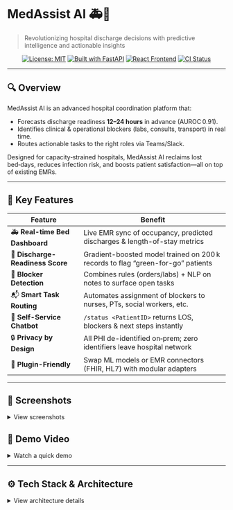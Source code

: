 # MedAssist AI 🚑🤖

> Revolutionizing hospital discharge decisions with predictive intelligence and actionable insights

<p align="center">
  <a href="LICENSE"><img src="https://img.shields.io/badge/License-MIT-blue.svg" alt="License: MIT" /></a>
  <a href="#tech-stack--architecture"><img src="https://img.shields.io/badge/Backend-FastAPI-green.svg" alt="Built with FastAPI" /></a>
  <a href="#tech-stack--architecture"><img src="https://img.shields.io/badge/Frontend-React-blue.svg" alt="React Frontend" /></a>
  <a href="https://github.com/Noamshabat1/HUJI-Hackathon-2025/actions/workflows/ci.yml/badge.svg"><img src="https://img.shields.io/badge/CI-Status-brightgreen.svg" alt="CI Status" /></a>
</p>

---

## 🔍 Overview

MedAssist AI is an advanced hospital coordination platform that:

* Forecasts discharge readiness **12–24 hours** in advance (AUROC 0.91).
* Identifies clinical & operational blockers (labs, consults, transport) in real time.
* Routes actionable tasks to the right roles via Teams/Slack.

Designed for capacity‑strained hospitals, MedAssist AI reclaims lost bed‑days, reduces infection risk, and boosts patient satisfaction—all on top of existing EMRs.

---

## 🌟 Key Features

| Feature                          | Benefit                                                                         |
| -------------------------------- | ------------------------------------------------------------------------------- |
| 🚑 **Real-time Bed Dashboard**   | Live EMR sync of occupancy, predicted discharges & length-of-stay metrics       |
| 🤖 **Discharge-Readiness Score** | Gradient-boosted model trained on 200 k records to flag “green-for-go” patients |
| 📝 **Blocker Detection**         | Combines rules (orders/labs) + NLP on notes to surface open tasks               |
| 📬 **Smart Task Routing**        | Automates assignment of blockers to nurses, PTs, social workers, etc.           |
| 💬 **Self-Service Chatbot**      | `/status <PatientID>` returns LOS, blockers & next steps instantly              |
| 🔒 **Privacy by Design**         | All PHI de-identified on‑prem; zero identifiers leave hospital network          |
| 🔌 **Plugin-Friendly**           | Swap ML models or EMR connectors (FHIR, HL7) with modular adapters              |

---

## 📸 Screenshots

<details>
<summary>View screenshots</summary>

| Landing Page                                                         | Doctor Dashboard                                                                  | Login Screen                                                       |
| -------------------------------------------------------------------- | --------------------------------------------------------------------------------- | ------------------------------------------------------------------ |
| <img src="docs/images/landing.png" alt="Landing Page" width="300" /> | <img src="docs/images/doctor_dashboard.png" alt="Doctor Dashboard" width="300" /> | <img src="docs/images/login.png" alt="Login Screen" width="300" /> |

</details>

## 🎥 Demo Video

<details>
<summary>Watch a quick demo</summary>

<p align="center">
  <!-- Replace with your actual demo video or GIF -->
  <a href="docs/demo/medassist_demo.gif">
    <img src="docs/demo/medassist_demo.gif" alt="MedAssist AI Demo" width="600" />
  </a>
  <p>Click to view the full demo</p>
</p>

</details>

---

## ⚙️ Tech Stack & Architecture

<details>
<summary>View architecture details</summary>

```plaintext
📦 HUJI-Hackathon-2025
├── .git/                           # Git version history
├── .idea/                          # IDE config files
├── LICENSE                         # Project license (MIT)
├── README.md                       # This documentation
├── docker-compose.yml              # Docker orchestration for API, frontend & services
├── package.json                    # Web frontend dependencies & scripts
├── package-lock.json               # Web frontend lockfile
├── Gemini/                         # Google Gemini NLP client & examples
│   ├── examples.py                 # Usage demos
│   ├── gemini.py                   # API wrapper
│   ├── main.py                     # CLI demo
│   ├── README.md                   # Gemini module docs
│   └── requirements.txt            # Gemini SDK dependencies
├── HospitalAssistant/              # Backend core services (FastAPI + logic)
│   ├── api/                        # FastAPI routes
│   │   ├── app.py                  # Main application and router
│   │   ├── app_full.py             # Extended endpoints (med_assist_api)
│   │   └── __init__.py             # Package init file
│   ├── core/                       # Data layer & schemas
│   │   ├── database.py             # SQLite & in-memory storage setup
│   │   ├── schemas.py              # Pydantic models for requests/responses
│   │   └── __init__.py             # Package init file
│   ├── entities/                   # Domain models (OO logic)
│   │   ├── Hospital.py
│   │   ├── MedicalRecord.py
│   │   ├── Patient.py
│   │   ├── SocialProfile.py
│   │   ├── VitalSign.py
│   │   ├── Ward.py
│   │   └── __init__.py             # Package init file
│   ├── data/                       # Sample hospital datasets (JSON)
│   │   ├── demo_hospital.json
│   │   ├── demo_hospital_data.json
│   │   ├── hospital_15_patients.json
│   │   └── hospital_demo_balanced.json
│   ├── med_assist_website/         # React-based staff dashboard
│   │   ├── package.json            # Frontend dependencies
│   │   ├── public/                 # Static assets & HTML
│   │   ├── src/                    # React source code
│   │   │   ├── components/         # UI components
│   │   │   ├── services/           # API service wrappers
│   │   │   └── ...                 # Other React files
│   │   └── node_modules/           # Frontend modules
│   ├── nurse_online/               # Nurse-focused UI (Vue/React)
│   │   ├── src/                    # Source code
│   │   └── node_modules/           # Dependencies
│   ├── services/                   # Integration & service controllers
│   │   ├── EMRConnector.py         # EMR data extraction logic
│   │   ├── ConversationService.py  # Chat/interaction logic
│   │   ├── LLMService.py           # Gemini/LLM orchestration
│   │   ├── NotificationService.py  # Teams/Slack routing
│   │   └── PredictiveModelController.py # Handles ML inference
│   └── tests/                      # Unit tests
│       └── test_patient.py         # Tests for Patient logic
└── presentation/                   # Pitch deck and assets
    └── MedAssist AI.pptx          # Hackathon slide deck
```

├── .git/                      # Git version history
├── .idea/                     # IDE config files
├── LICENSE                    # Project license (MIT)
├── README.md                  # This documentation
├── docker-compose.yml         # Docker orchestration for API, frontend & services
├── package.json               # Web frontend dependencies & scripts
├── package-lock.json          # Web frontend lockfile
├── Gemini/                    # Google Gemini NLP client & examples
│   ├── examples.py            # Usage demos
│   ├── gemini.py              # API wrapper
│   ├── main.py                # CLI demo
│   ├── README.md              # Gemini module docs
│   └── requirements.txt       # Gemini SDK deps
├── HospitalAssistant/         # Backend core services (FastAPI + logic)
│   ├── api/                   # FastAPI routes
│   │   ├── app.py             # Main application and router
│   │   ├── app\_full.py        # Extended endpoints (med\_assist\_api)
│   │   └── **init**.py        # Package init
│   ├── core/                  # Data layer & schemas
│   │   ├── database.py        # SQLite & in-memory storage setup
│   │   ├── schemas.py         # Pydantic models for requests/responses
│   │   └── **init**.py
│   ├── entities/              # Domain models (OO logic)
│   │   ├── Hospital.py
│   │   ├── MedicalRecord.py
│   │   ├── Patient.py
│   │   ├── SocialProfile.py
│   │   ├── VitalSign.py
│   │   ├── Ward.py
│   │   └── **init**.py
│   ├── data/                  # Sample hospital datasets (JSON)
│   │   ├── demo\_hospital.json
│   │   ├── demo\_hospital\_data.json
│   │   ├── hospital\_15\_patients.json
│   │   └── hospital\_demo\_balanced.json
│   ├── med\_assist\_website/    # React-based staff dashboard
│   │   ├── package.json       # Frontend dependencies
│   │   ├── public/            # Static assets & HTML
│   │   ├── src/               # React source code
│   │   │   ├── components/    # UI components
│   │   │   ├── services/      # API service wrappers
│   │   │   └── ...
│   ├── nurse\_online/          # Nurse-focused UI (Vue/React)
│   │   ├── src/
│   │   └── node\_modules/
│   ├── services/              # Integration & service controllers
│   │   ├── EMRConnector.py    # EMR data extraction logic
│   │   ├── ConversationService.py # Chat/interaction logic
│   │   ├── LLMService.py      # Gemini/LLM orchestration
│   │   ├── NotificationService.py # Teams/Slack routing
│   │   └── PredictiveModelController.py # Handles ML inference
│   └── tests/                 # Unit tests
│       └── test\_patient.py    # Tests for Patient logic
└── presentation/              # Pitch deck and assets
└── MedAssist AI.pptx

````

---

| Layer           | Technology & Role                                                    |
|-----------------|----------------------------------------------------------------------|
| **Backend API** | Python 3.12, FastAPI, Pydantic v2, Uvicorn                           |
| **Logic Layer** | OO Entities for domain rules; `Patient.discharge_ready()` & blockers  |
| **Data Layer**  | SQLite (demo) or in‑memory store; JSON seed files                    |
| **NLP/ML**      | XGBoost model + Gemini NLP for text summarization                   |
| **Infra**       | Docker Compose; GitHub Actions CI/CD                                 |

**Extensibility:** Modular adapters let you swap LLM providers (OpenAI, Cohere), upgrade to PostgreSQL or FHIR feeds, and containerize services independently.

</details>

---

## 🚀 Quick Start
```bash
# Clone repo
git clone https://github.com/Noamshabat1/HUJI-Hackathon-2025.git
cd HUJI-Hackathon-2025

# Launch services

# Launch Backend Server
cd HospitalAssistant
uvicorn api.app:app --port 8003 --log-level debug

# Launch Frontend Server
cd HospitalAssistant/med_assist_website
npm start
````

⚡️ Open [http://localhost:5173](http://localhost:5173) and log in with `demo / demo123`.

---

## 📡 API Reference

<details>
<summary>Show endpoints</summary>

| Method | Path                | Description                                         |
| ------ | ------------------- | --------------------------------------------------- |
| GET    | `/v1/beds`          | Current bed census & predicted discharge timestamps |
| GET    | `/v1/patients/{id}` | Full patient timeline & blocker list                |
| POST   | `/v1/predict`       | Run discharge-readiness prediction                  |
| GET    | `/v1/health`        | Liveness probe                                      |

Swagger UI available at [http://localhost:8000/docs](http://localhost:8000/docs).

</details>

---

## 👥 Team

| Name           | Role                | Background                             |
| -------------- | ------------------- | -------------------------------------- |
| Nitzan Ventura | ML Lead             | M.Sc. Computer Science (AI)            |
| Noam Shabat    | Full-Stack & DevOps | B.Sc. CS; 4+ years Python & React      |
| Shay Morad     | Product Designer    | UX Specialist, Tel-Aviv Medical Center |
| Samuel Hayard  | Clinical Advisor    | RN; 10 years in inpatient flow mgmt    |

*Built in 24 h at **HUJI Hackathon 2025** (May 29–30, Jerusalem).*

---

## 📄 License

Distributed under the **MIT License**. See [`LICENSE`](LICENSE) for details.

> ⚠️ **Disclaimer:** MedAssist AI is a decision-support tool **not approved for direct clinical use**. Always verify recommendations with licensed medical professionals.
